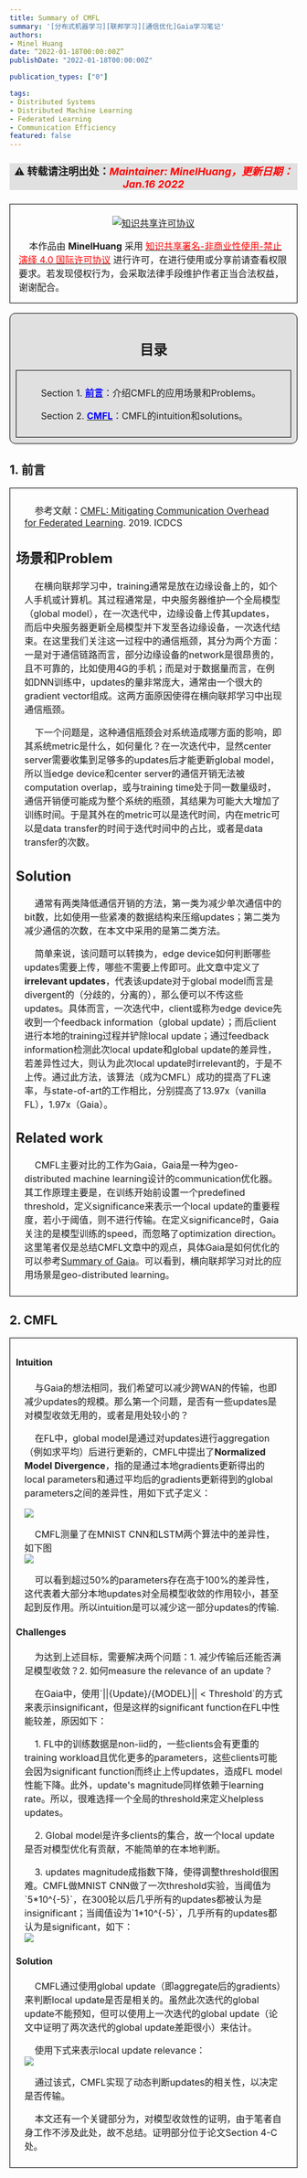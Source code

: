 ```yaml
---
title: Summary of CMFL
summary: '[分布式机器学习][联邦学习][通信优化]Gaia学习笔记'
authors:
- Minel Huang
date: “2022-01-18T00:00:00Z”
publishDate: "2022-01-18T00:00:00Z"

publication_types: ["0"]

tags: 
- Distributed Systems
- Distributed Machine Learning
- Federated Learning
- Communication Efficiency
featured: false
---
```

<head>
<style>
    img{margin-left: 20px; margin-right: 20px;}
    #table th{text-align:center;}
    #table td{text-align:center;}
    p{margin-left: 15px; margin-right: 15px;}
    .div_catalogue{padding: 10px 10px; font-size: 16px; background-color: #E0E0E0; word-spacing:0px;  border:1px solid black; border-radius: 10px;}
    .div_licence{font-size: 16px; word-spacing:0px; border:1px solid black;}
    .div_learning_post{font-size: 16px; word-spacing:0px;}
    .div_indicate_source{font-size: 18px; word-spacing:0px; background-color: #E0E0E0;}
    .div_learning_post_boder{padding: 10px 10px; font-size: 16px; word-spacing:0px;  border:1px solid black;}
</style>
<!--支持网页公式显示-->    
<script type="text/javascript" src="https://cdn.mathjax.org/mathjax/latest/MathJax.js?config=AM_HTMLorMML-full"></script>
</head>

<body>

<div align="center" class="div_indicate_source">
  <h4>⚠ 转载请注明出处：<font color="red"><i>Maintainer: MinelHuang，更新日期：Jan.16 2022</i></font></h4>
  <div align="left">
  <font size="2px">
  </font>
  </div>
</div>

<div class="div_licence">
  <br>
  <div align="center">
      <a rel="license" href="http://creativecommons.org/licenses/by-nc-nd/4.0/"><img alt="知识共享许可协议" style="border-width:0; margin-left: 20px; margin-right: 20px;" src="https://i.creativecommons.org/l/by-nc-nd/4.0/88x31.png" /></a>
  </div>
  <p>
  &nbsp;&nbsp;&nbsp;&nbsp;本<span xmlns:dct="http://purl.org/dc/terms/" href="http://purl.org/dc/dcmitype/Text" rel="dct:type">作品</span>由 <span xmlns:cc="http://creativecommons.org/ns#" property="cc:attributionName"><b>MinelHuang</b></span> 采用 <a rel="license" href="http://creativecommons.org/licenses/by-nc-nd/4.0/"><font color="red">知识共享署名-非商业性使用-禁止演绎 4.0 国际许可协议</font></a> 进行许可，在进行使用或分享前请查看权限要求。若发现侵权行为，会采取法律手段维护作者正当合法权益，谢谢配合。
  </p>
</div>

<br>

<div class="div_catalogue">
  <div align="center">
    <h2> 目录 </h2>
    <p>
  </div>
  <div class="div_learning_post_boder">
    <p>
    &nbsp;&nbsp;&nbsp;&nbsp;Section 1. <a href="#section1"><font color="blue"><b>前言</b></font></a>：介绍CMFL的应用场景和Problems。
    <p>
    &nbsp;&nbsp;&nbsp;&nbsp;Section 2. <a href="#section1"><font color="blue"><b>CMFL</b></font></a>：CMFL的intuition和solutions。
  </div>
</div>

<h2><a name="section1">1. 前言</a></h2>
<div class="div_learning_post_boder">
  <p>
  &nbsp;&nbsp;&nbsp;&nbsp;参考文献：<a href="https://ieeexplore.ieee.org/abstract/document/8885054">CMFL: Mitigating Communication Overhead for Federated Learning</a>. 2019. ICDCS <br>
  <h2>场景和Problem</h2>
  <p>
  &nbsp;&nbsp;&nbsp;&nbsp;在横向联邦学习中，training通常是放在边缘设备上的，如个人手机或计算机。其过程通常是，中央服务器维护一个全局模型（global model），在一次迭代中，边缘设备上传其updates，而后中央服务器更新全局模型并下发至各边缘设备，一次迭代结束。在这里我们关注这一过程中的通信瓶颈，其分为两个方面：一是对于通信链路而言，部分边缘设备的network是很昂贵的，且不可靠的，比如使用4G的手机；而是对于数据量而言，在例如DNN训练中，updates的量非常庞大，通常由一个很大的gradient vector组成。这两方面原因使得在横向联邦学习中出现通信瓶颈。<br>
  <p>
  &nbsp;&nbsp;&nbsp;&nbsp;下一个问题是，这种通信瓶颈会对系统造成哪方面的影响，即其系统metric是什么，如何量化？在一次迭代中，显然center server需要收集到足够多的updates后才能更新global model，所以当edge device和center server的通信开销无法被computation overlap，或与training time处于同一数量级时，通信开销便可能成为整个系统的瓶颈，其结果为可能大大增加了训练时间。于是其外在的metric可以是迭代时间，内在metric可以是data transfer的时间于迭代时间中的占比，或者是data transfer的次数。

  <h2>Solution</h2>
  <p>
  &nbsp;&nbsp;&nbsp;&nbsp;通常有两类降低通信开销的方法，第一类为减少单次通信中的bit数，比如使用一些紧凑的数据结构来压缩updates；第二类为减少通信的次数，在本文中采用的是第二类方法。<br>
  <p>
  &nbsp;&nbsp;&nbsp;&nbsp;简单来说，该问题可以转换为，edge device如何判断哪些updates需要上传，哪些不需要上传即可。此文章中定义了<b>irrelevant updates</b>，代表该update对于global model而言是divergent的（分歧的，分离的），那么便可以不传这些updates。具体而言，一次迭代中，client或称为edge device先收到一个feedback information（global update）；而后client进行本地的training过程并铲除local update；通过feedback information检测此次local update和global update的差异性，若差异性过大，则认为此次local update时irrelevant的，于是不上传。通过此方法，该算法（成为CMFL）成功的提高了FL速率，与state-of-art的工作相比，分别提高了13.97x（vanilla FL），1.97x（Gaia）。

  <h2>Related work</h2>
  <p>
  &nbsp;&nbsp;&nbsp;&nbsp;CMFL主要对比的工作为Gaia，Gaia是一种为geo-distributed machine learning设计的communication优化器。其工作原理主要是，在训练开始前设置一个predefined threshold，定义significance来表示一个local update的重要程度，若小于阈值，则不进行传输。在定义significance时，Gaia关注的是模型训练的speed，而忽略了optimization direction。这里笔者仅是总结CMFL文章中的观点，具体Gaia是如何优化的可以参考<a href="https://neth-lab.netlify.app/publication/22-01-16-summary-of-gaia/">Summary of Gaia</a>。可以看到，横向联邦学习对比的应用场景是geo-distributed learning。
</div>

<h2><a name="section2">2. CMFL</a></h2>
<div class="div_learning_post_boder">
  <h4>Intuition</h4>
  <p>
  &nbsp;&nbsp;&nbsp;&nbsp;与Gaia的想法相同，我们希望可以减少跨WAN的传输，也即减少updates的规模。那么第一个问题，是否有一些updates是对模型收敛无用的，或者是用处较小的？<br>
  <p>
  &nbsp;&nbsp;&nbsp;&nbsp;在FL中，global model是通过对updates进行aggregation（例如求平均）后进行更新的，CMFL中提出了<b>Normalized Model Divergence</b>，指的是通过本地gradients更新得出的local parameters和通过平均后的gradients更新得到的global parameters之间的差异性，用如下式子定义：<br>

  <img src="pic/2.1.png" style="margin: 0 auto;"><br>
  <p>
  &nbsp;&nbsp;&nbsp;&nbsp;CMFL测量了在MNIST CNN和LSTM两个算法中的差异性，如下图<br>
  <img src="pic/2.2.png" style="margin: 0 auto;"><br>
  <p>
  &nbsp;&nbsp;&nbsp;&nbsp;可以看到超过50%的parameters存在高于100%的差异性，这代表着大部分本地updates对全局模型收敛的作用较小，甚至起到反作用。所以intuition是可以减少这一部分updates的传输.

  <h4>Challenges</h4>
  <p>
  &nbsp;&nbsp;&nbsp;&nbsp;为达到上述目标，需要解决两个问题：1. 减少传输后还能否满足模型收敛？2. 如何measure the relevance of an update？<br>
  <p>
  &nbsp;&nbsp;&nbsp;&nbsp;在Gaia中，使用`||{Update}/{MODEL}|| < Threshold`的方式来表示insignificant，但是这样的significant function在FL中性能较差，原因如下：<br>
  <p>
  &nbsp;&nbsp;&nbsp;&nbsp;1. FL中的训练数据是non-iid的，一些clients会有更重的training workload且优化更多的parameters，这些clients可能会因为significant function而终止上传updates，造成FL model性能下降。此外，update's magnitude同样依赖于learning rate。所以，很难选择一个全局的threshold来定义helpless updates。<br>
  <p>
  &nbsp;&nbsp;&nbsp;&nbsp;2. Global model是许多clients的集合，故一个local update是否对模型优化有贡献，不能简单的在本地判断。<br>
  <p>
  &nbsp;&nbsp;&nbsp;&nbsp;3. updates magnitude成指数下降，使得调整threshold很困难。CMFL做MNIST CNN做了一次threshold实验，当阈值为`5*10^{-5}`，在300轮以后几乎所有的updates都被认为是insignificant；当阈值设为`1*10^{-5}`，几乎所有的updates都认为是significant，如下：<br>
  <img src="pic/2.3.png" style="margin: 0 auto;"><br>

  <h4>Solution</h4>
  <p>
  &nbsp;&nbsp;&nbsp;&nbsp;CMFL通过使用global update（即aggregate后的gradients）来判断local update是否是相关的。虽然此次迭代的global update不能预知，但可以使用上一次迭代的global update（论文中证明了两次迭代的global update差距很小）来估计。<br>
  <p>
  &nbsp;&nbsp;&nbsp;&nbsp;使用下式来表示local update relevance：<br>
  <img src="pic/2.4.png" style="margin: 0 auto;"><br>
  <p>
  &nbsp;&nbsp;&nbsp;&nbsp;通过该式，CMFL实现了动态判断updates的相关性，以决定是否传输。<br>
  <p>
  &nbsp;&nbsp;&nbsp;&nbsp;本文还有一个关键部分为，对模型收敛性的证明，由于笔者自身工作不涉及此处，故不总结。证明部分位于论文Section 4-C处。
</div>